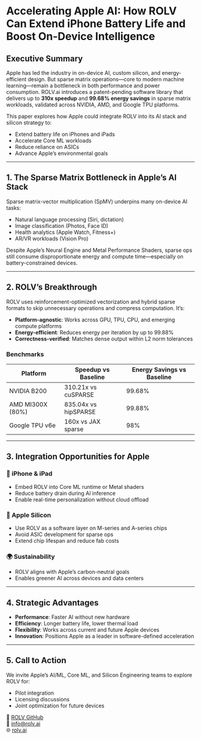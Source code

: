 # Accelerating Apple AI: How ROLV Can Extend iPhone Battery Life and Boost On-Device Intelligence

## Executive Summary

Apple has led the industry in on-device AI, custom silicon, and energy-efficient design. But sparse matrix operations—core to modern machine learning—remain a bottleneck in both performance and power consumption. ROLV.ai introduces a patent-pending software library that delivers up to **310x speedup** and **99.68% energy savings** in sparse matrix workloads, validated across NVIDIA, AMD, and Google TPU platforms.

This paper explores how Apple could integrate ROLV into its AI stack and silicon strategy to:

- Extend battery life on iPhones and iPads  
- Accelerate Core ML workloads  
- Reduce reliance on ASICs  
- Advance Apple’s environmental goals

---

## 1. The Sparse Matrix Bottleneck in Apple’s AI Stack

Sparse matrix-vector multiplication (SpMV) underpins many on-device AI tasks:

- Natural language processing (Siri, dictation)
- Image classification (Photos, Face ID)
- Health analytics (Apple Watch, Fitness+)
- AR/VR workloads (Vision Pro)

Despite Apple’s Neural Engine and Metal Performance Shaders, sparse ops still consume disproportionate energy and compute time—especially on battery-constrained devices.

---

## 2. ROLV’s Breakthrough

ROLV uses reinforcement-optimized vectorization and hybrid sparse formats to skip unnecessary operations and compress computation. It’s:

- **Platform-agnostic**: Works across GPU, TPU, CPU, and emerging compute platforms  
- **Energy-efficient**: Reduces energy per iteration by up to 99.88%  
- **Correctness-verified**: Matches dense output within L2 norm tolerances

### Benchmarks

| Platform         | Speedup vs Baseline         | Energy Savings vs Baseline |
|------------------|-----------------------------|-----------------------------|
| NVIDIA B200      | 310.21x vs cuSPARSE         | 99.68%                      |
| AMD MI300X (80%) | 835.04x vs hipSPARSE        | 99.88%                      |
| Google TPU v6e   | 160x vs JAX sparse          | 98%                         |

---

## 3. Integration Opportunities for Apple

### 🔋 iPhone & iPad
- Embed ROLV into Core ML runtime or Metal shaders
- Reduce battery drain during AI inference
- Enable real-time personalization without cloud offload

### 🧠 Apple Silicon
- Use ROLV as a software layer on M-series and A-series chips
- Avoid ASIC development for sparse ops
- Extend chip lifespan and reduce fab costs

### 🌍 Sustainability
- ROLV aligns with Apple’s carbon-neutral goals
- Enables greener AI across devices and data centers

---

## 4. Strategic Advantages

- **Performance**: Faster AI without new hardware  
- **Efficiency**: Longer battery life, lower thermal load  
- **Flexibility**: Works across current and future Apple devices  
- **Innovation**: Positions Apple as a leader in software-defined acceleration

---

## 5. Call to Action

We invite Apple’s AI/ML, Core ML, and Silicon Engineering teams to explore ROLV for:

- Pilot integration  
- Licensing discussions  
- Joint optimization for future devices

🔗 [ROLV GitHub](https://github.com/rolvai/rolv-library)  
📧 info@rolv.ai  
🌐 [rolv.ai](https://rolv.ai)
